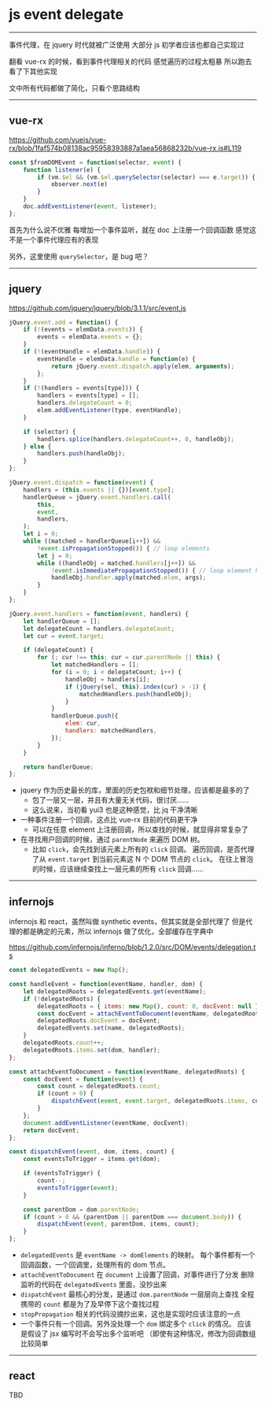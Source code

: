 # js event delegate

---

事件代理，在 jquery 时代就被广泛使用
大部分 js 初学者应该也都自己实现过

翻看 vue-rx 的时候，看到事件代理相关的代码
感觉遍历的过程太粗暴
所以跑去看了下其他实现

文中所有代码都做了简化，只看个思路结构

---

## vue-rx

https://github.com/vuejs/vue-rx/blob/1faf574b08138ac95958393887a1aea56868232b/vue-rx.js#L119

```javascript
const $fromDOMEvent = function(selector, event) {
    function listener(e) {
        if (vm.$el && (vm.$el.querySelector(selector) === e.target)) {
            observer.next(e)
        }
    }
    doc.addEventListener(event, listener);
};
```

首先为什么说不优雅
每增加一个事件监听，就在 doc 上注册一个回调函数
感觉这不是一个事件代理应有的表现

另外，这里使用 `querySelector`，是 bug 吧？

---

## jquery

https://github.com/jquery/jquery/blob/3.1.1/src/event.js

```javascript
jQuery.event.add = function() {
    if (!(events = elemData.events)) {
        events = elemData.events = {};
    }
    if (!(eventHandle = elemData.handle)) {
        eventHandle = elemData.handle = function(e) {
            return jQuery.event.dispatch.apply(elem, arguments);
        };
    }
    if (!(handlers = events[type])) {
        handlers = events[type] = [];
        handlers.delegateCount = 0;
        elem.addEventListener(type, eventHandle);
    }

    if (selector) {
        handlers.splice(handlers.delegateCount++, 0, handleObj);
    } else {
        handlers.push(handleObj);
    }
};

jQuery.event.dispatch = function(event) {
    handlers = (this.events || {})[event.type];
    handlerQueue = jQuery.event.handlers.call(
        this,
        event,
        handlers,
    );
    let i = 0;
    while ((matched = handlerQueue[i++]) &&
        !event.isPropagationStopped()) { // loop elements
        let j = 0;
        while ((handleObj = matched.handlers[j++]) &&
            !event.isImmediatePropagationStopped()) { // loop element handlers
            handleObj.handler.apply(matched.elem, args);
        }
    }
};

jQuery.event.handlers = function(event, handlers) {
    let handlerQueue = [];
    let delegateCount = handlers.delegateCount;
    let cur = event.target;

    if (delegateCount) {
        for (; cur !== this; cur = cur.parentNode || this) {
            let matchedHandlers = [];
            for (i = 0; i < delegateCount; i++) {
                handleObj = handlers[i];
                if (jQuery(sel, this).index(cur) > -1) {
                    matchedHandlers.push(handleObj);
                }
            }
            handlerQueue.push({
                elem: cur,
                handlers: matchedHandlers,
            });
        }
    }

    return handlerQueue;
};
```

- jquery 作为历史最长的库，里面的历史包袱和细节处理，应该都是最多的了
    - 包了一层又一层，并且有大量无关代码，很讨厌……
    - 这么说来，当初看 yui3 也是这种感觉，比 jq 干净清晰
- 一种事件注册一个回调，这点比 vue-rx 目前的代码更干净
    - 可以在任意 element 上注册回调，所以查找的时候，就显得非常复杂了
- 在寻找用户回调的时候，通过 `parentNode` 来遍历 DOM 树。
    - 比如 `click`，会先找到该元素上所有的 `click` 回调。
        遍历回调，是否代理了从 `event.target` 到当前元素这 N 个 DOM 节点的 `click`。
        在往上冒泡的时候，应该继续查找上一层元素的所有 `click` 回调……

---

## infernojs

infernojs 和 react，虽然叫做 synthetic events，但其实就是全部代理了
但是代理的都是确定的元素，所以 infernojs 做了优化，全部缓存在字典中

https://github.com/infernojs/inferno/blob/1.2.0/src/DOM/events/delegation.ts

```javascript
const delegatedEvents = new Map();

const handleEvent = function(eventName, handler, dom) {
    let delegatedRoots = delegatedEvents.get(eventName);
    if (!delegatedRoots) {
        delegatedRoots = { items: new Map(), count: 0, docEvent: null };
        const docEvent = attachEventToDocument(eventName, delegatedRoots);
        delegatedRoots.docEvent = docEvent;
        delegatedEvents.set(name, delegatedRoots);
    }
    delegatedRoots.count++;
    delegatedRoots.items.set(dom, handler);
};

const attachEventToDocument = function(eventName, delegatedRoots) {
    const docEvent = function(event) {
        const count = delegatedRoots.count;
        if (count > 0) {
            dispatchEvent(event, event.target, delegatedRoots.items, count);
        }
    };
    document.addEventListener(eventName, docEvent);
    return docEvent;
};

const dispatchEvent(event, dom, items, count) {
    const eventsToTrigger = items.get(dom);

    if (eventsToTrigger) {
        count--;
        eventsToTrigger(event);
    }

    const parentDom = dom.parentNode;
    if (count > 0 && (parentDom || parentDom === document.body)) {
        dispatchEvent(event, parentDom, items, count);
    }
};
```

- `delegatedEvents` 是 `eventName -> domElements` 的映射。
    每个事件都有一个回调函数，一个回调里，处理所有的 dom 节点。
- `attachEventToDocument` 在 `document` 上设置了回调，对事件进行了分发
    删除监听的代码在 `delegatedEvents` 里面，没抄出来
- `dispatchEvent` 最核心的分发，是通过 `dom.parentNode` 一层层向上查找
    全程携带的 `count` 都是为了及早停下这个查找过程
- `stopPropagation` 相关的代码没摘抄出来，这也是实现时应该注意的一点
- 一个事件只有一个回调。另外没处理一个 `dom` 绑定多个 `click` 的情况。
    应该是假设了 jsx 编写时不会写出多个监听吧
    （即使有这种情况，修改为回调数组比较简单

---

## react

TBD
